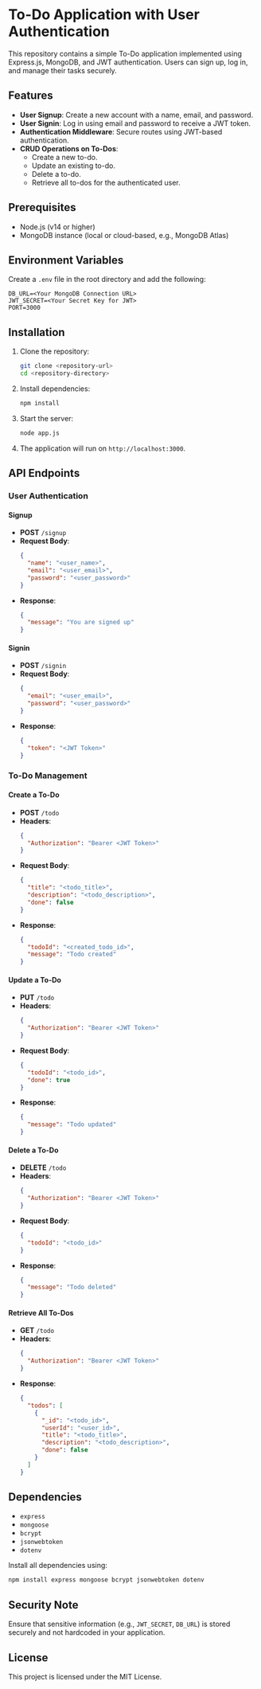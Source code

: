 # To-Do Application with User Authentication

This repository contains a simple To-Do application implemented using Express.js, MongoDB, and JWT authentication. Users can sign up, log in, and manage their tasks securely.

## Features
- **User Signup**: Create a new account with a name, email, and password.
- **User Signin**: Log in using email and password to receive a JWT token.
- **Authentication Middleware**: Secure routes using JWT-based authentication.
- **CRUD Operations on To-Dos**:
  - Create a new to-do.
  - Update an existing to-do.
  - Delete a to-do.
  - Retrieve all to-dos for the authenticated user.

## Prerequisites
- Node.js (v14 or higher)
- MongoDB instance (local or cloud-based, e.g., MongoDB Atlas)

## Environment Variables
Create a `.env` file in the root directory and add the following:
```env
DB_URL=<Your MongoDB Connection URL>
JWT_SECRET=<Your Secret Key for JWT>
PORT=3000
```

## Installation
1. Clone the repository:
   ```bash
   git clone <repository-url>
   cd <repository-directory>
   ```

2. Install dependencies:
   ```bash
   npm install
   ```

3. Start the server:
   ```bash
   node app.js
   ```

4. The application will run on `http://localhost:3000`.

## API Endpoints

### User Authentication

#### Signup
- **POST** `/signup`
- **Request Body**:
  ```json
  {
    "name": "<user_name>",
    "email": "<user_email>",
    "password": "<user_password>"
  }
  ```
- **Response**:
  ```json
  {
    "message": "You are signed up"
  }
  ```

#### Signin
- **POST** `/signin`
- **Request Body**:
  ```json
  {
    "email": "<user_email>",
    "password": "<user_password>"
  }
  ```
- **Response**:
  ```json
  {
    "token": "<JWT Token>"
  }
  ```

### To-Do Management

#### Create a To-Do
- **POST** `/todo`
- **Headers**:
  ```json
  {
    "Authorization": "Bearer <JWT Token>"
  }
  ```
- **Request Body**:
  ```json
  {
    "title": "<todo_title>",
    "description": "<todo_description>",
    "done": false
  }
  ```
- **Response**:
  ```json
  {
    "todoId": "<created_todo_id>",
    "message": "Todo created"
  }
  ```

#### Update a To-Do
- **PUT** `/todo`
- **Headers**:
  ```json
  {
    "Authorization": "Bearer <JWT Token>"
  }
  ```
- **Request Body**:
  ```json
  {
    "todoId": "<todo_id>",
    "done": true
  }
  ```
- **Response**:
  ```json
  {
    "message": "Todo updated"
  }
  ```

#### Delete a To-Do
- **DELETE** `/todo`
- **Headers**:
  ```json
  {
    "Authorization": "Bearer <JWT Token>"
  }
  ```
- **Request Body**:
  ```json
  {
    "todoId": "<todo_id>"
  }
  ```
- **Response**:
  ```json
  {
    "message": "Todo deleted"
  }
  ```

#### Retrieve All To-Dos
- **GET** `/todo`
- **Headers**:
  ```json
  {
    "Authorization": "Bearer <JWT Token>"
  }
  ```
- **Response**:
  ```json
  {
    "todos": [
      {
        "_id": "<todo_id>",
        "userId": "<user_id>",
        "title": "<todo_title>",
        "description": "<todo_description>",
        "done": false
      }
    ]
  }
  ```

## Dependencies
- `express`
- `mongoose`
- `bcrypt`
- `jsonwebtoken`
- `dotenv`

Install all dependencies using:
```bash
npm install express mongoose bcrypt jsonwebtoken dotenv
```

## Security Note
Ensure that sensitive information (e.g., `JWT_SECRET`, `DB_URL`) is stored securely and not hardcoded in your application.

## License
This project is licensed under the MIT License.
